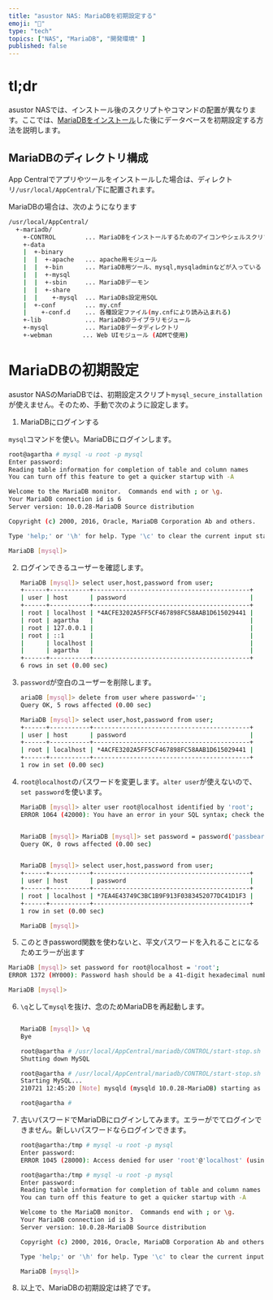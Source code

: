 ```yaml
---
title: "asustor NAS: MariaDBを初期設定する"
emoji: "🍆"
type: "tech"
topics: ["NAS", "MariaDB", "開発環境" ]
published: false
---
```


# tl;dr

asustor NASでは、インストール後のスクリプトやコマンドの配置が異なります。ここでは、[MariaDBをインストール](nas-mariadb-install)した後にデータベースを初期設定する方法を説明します。



## MariaDBのディレクトリ構成

App Centralでアプリやツールをインストールした場合は、ディレクトリ`/usr/local/AppCentral/`下に配置されます。

MariaDBの場合は、次のようになります

``` bash
/usr/local/AppCentral/
  +-mariadb/
    +-CONTROL        ... MariaDBをインストールするためのアイコンやシェルスクリプト
    +-data
    |  +-binary
    |  |  +-apache   ... apache用モジュール
    |  |  +-bin      ... MariaDB用ツール、mysql,mysqladminなどが入っている
    |  |  +-mysql
    |  |  +-sbin     ... MariaDBデーモン
    |  |  +-share
    |  |    +-mysql  ... MariaDBs設定用SQL
    |  +-conf        ... my.cnf
    |    +-conf.d    ... 各種設定ファイル(my.cnfにより読み込まれる)
    +-lib            ... MariaDBのライブラリモジュール
    +-mysql          ... MariaDBデータディレクトリ
    +-webman　　　　　... Web UIモジュール (ADMで使用)
```



# MariaDBの初期設定

asustor NASのMariaDBでは、初期設定スクリプト`mysql_secure_installation`が使えません。そのため、手動で次のように設定します。

1.  MariaDBにログインする
   
   `mysql`コマンドを使い。MariaDBにログインします。
   
   ``` bash
   root@agartha # mysql -u root -p mysql
   Enter password: 
   Reading table information for completion of table and column names
   You can turn off this feature to get a quicker startup with -A
   
   Welcome to the MariaDB monitor.  Commands end with ; or \g.
   Your MariaDB connection id is 6
   Server version: 10.0.28-MariaDB Source distribution
   
   Copyright (c) 2000, 2016, Oracle, MariaDB Corporation Ab and others.
   
   Type 'help;' or '\h' for help. Type '\c' to clear the current input statement.
   
   MariaDB [mysql]>
   ```
   
   
   
2. ログインできるユーザーを確認します。

   ``` bash
   MariaDB [mysql]> select user,host,password from user;
   +------+-----------+-------------------------------------------+
   | user | host      | password                                  |
   +------+-----------+-------------------------------------------+
   | root | localhost | *4ACFE3202A5FF5CF467898FC58AAB1D615029441 |
   | root | agartha   |                                           |
   | root | 127.0.0.1 |                                           |
   | root | ::1       |                                           |
   |      | localhost |                                           |
   |      | agartha   |                                           |
   +------+-----------+-------------------------------------------+
   6 rows in set (0.00 sec)
   
   
   ```

   

3. `password`が空白のユーザーを削除します。

   ``` bash
   ariaDB [mysql]> delete from user where password='';
   Query OK, 5 rows affected (0.00 sec)
   
   MariaDB [mysql]> select user,host,password from user;
   +------+-----------+-------------------------------------------+
   | user | host      | password                                  |
   +------+-----------+-------------------------------------------+
   | root | localhost | *4ACFE3202A5FF5CF467898FC58AAB1D615029441 |
   +------+-----------+-------------------------------------------+
   1 row in set (0.00 sec)
   
   
   ```

   

4. `root@localhost`のパスワードを変更します。`alter user`が使えないので、`set password`を使います。

   ``` bash
   MariaDB [mysql]> alter user root@localhost identified by 'root';
   ERROR 1064 (42000): You have an error in your SQL syntax; check the manual that corresponds to your MariaDB server version for the right syntax to use near 'user root@localhost identified by 'root'' at line 1
   
   
   MariaDB [mysql]> MariaDB [mysql]> set password = password('passbear3');
   Query OK, 0 rows affected (0.00 sec)
   
   
   MariaDB [mysql]> select user,host,password from user;
   +------+-----------+-------------------------------------------+
   | user | host      | password                                  |
   +------+-----------+-------------------------------------------+
   | root | localhost | *7EA4E43749C3BC1B9F913F0383452077DC41D1F3 |
   +------+-----------+-------------------------------------------+
   1 row in set (0.00 sec)
   
   MariaDB [mysql]>  
   ```

   

5.  このときpassword関数を使わないと、平文パスワードを入れることになるためエラーが出ます

   ``` bash
   MariaDB [mysql]> set password for root@localhost = 'root';
   ERROR 1372 (HY000): Password hash should be a 41-digit hexadecimal number
   
   MariaDB [mysql]>
   ```

   

6. `\q`として`mysql`を抜け、念のためMariaDBを再起動します。

   ``` bash
   
   MariaDB [mysql]> \q
   Bye
   
   root@agartha # /usr/local/AppCentral/mariadb/CONTROL/start-stop.sh stop
   Shutting down MySQL
   
   root@agartha # /usr/local/AppCentral/mariadb/CONTROL/start-stop.sh start
   Starting MySQL...
   210721 12:45:20 [Note] mysqld (mysqld 10.0.28-MariaDB) starting as process 31273 ...
   
   root@agartha # 
   ```

   

7. 古いパスワードでMariaDBにログインしてみます。エラーがでてログインできません。新しいパスワードならログインできます。

   ``` bash
   root@agartha:/tmp # mysql -u root -p mysql
   Enter password: 
   ERROR 1045 (28000): Access denied for user 'root'@'localhost' (using password: YES)
   
   root@agartha:/tmp # mysql -u root -p mysql
   Enter password: 
   Reading table information for completion of table and column names
   You can turn off this feature to get a quicker startup with -A
   
   Welcome to the MariaDB monitor.  Commands end with ; or \g.
   Your MariaDB connection id is 3
   Server version: 10.0.28-MariaDB Source distribution
   
   Copyright (c) 2000, 2016, Oracle, MariaDB Corporation Ab and others.
   
   Type 'help;' or '\h' for help. Type '\c' to clear the current input statement.
   
   MariaDB [mysql]> 
   ```

   

8. 以上で、MariaDBの初期設定は終了です。

